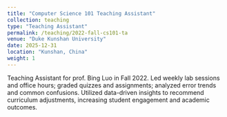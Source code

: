 ```yaml
---
title: "Computer Science 101 Teaching Assistant"
collection: teaching
type: "Teaching Assistant"
permalink: /teaching/2022-fall-cs101-ta
venue: "Duke Kunshan University"
date: 2025-12-31
location: "Kunshan, China"
weight: 1
---
```


Teaching Assistant for prof. Bing Luo in Fall 2022.
Led weekly lab sessions and office hours; graded quizzes and assignments; analyzed error trends and common confusions. Utilized data-driven insights to recommend curriculum adjustments, increasing student engagement and academic outcomes. 